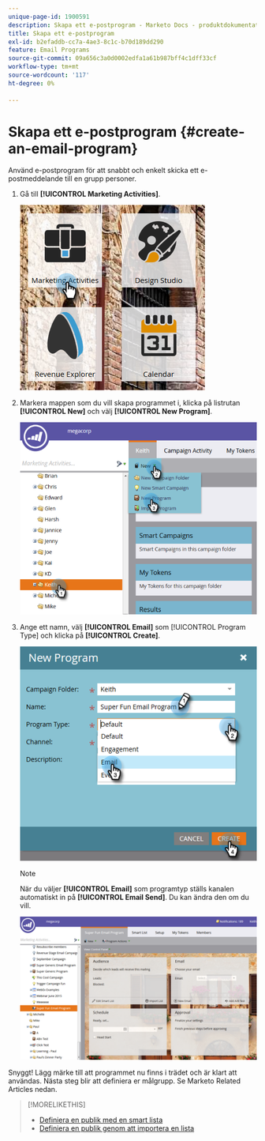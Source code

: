 ```yaml
---
unique-page-id: 1900591
description: Skapa ett e-postprogram - Marketo Docs - produktdokumentation
title: Skapa ett e-postprogram
exl-id: b2efaddb-cc7a-4ae3-8c1c-b70d189dd290
feature: Email Programs
source-git-commit: 09a656c3a0d0002edfa1a61b987bff4c1dff33cf
workflow-type: tm+mt
source-wordcount: '117'
ht-degree: 0%

---
```


# Skapa ett e-postprogram {#create-an-email-program}

Använd e-postprogram för att snabbt och enkelt skicka ett e-postmeddelande till en grupp personer.

1. Gå till **[!UICONTROL Marketing Activities]**.

   ![](assets/one.png)

1. Markera mappen som du vill skapa programmet i, klicka på listrutan **[!UICONTROL New]** och välj **[!UICONTROL New Program]**.

   ![](assets/two.png)

1. Ange ett namn, välj **[!UICONTROL Email]** som [!UICONTROL Program Type] och klicka på **[!UICONTROL Create]**.

   ![](assets/three.png)

   >[!NOTE]
   >
   >När du väljer **[!UICONTROL Email]** som programtyp ställs kanalen automatiskt in på **[!UICONTROL Email Send]**. Du kan ändra den om du vill.

   ![](assets/four.png)

Snyggt! Lägg märke till att programmet nu finns i trädet och är klart att användas. Nästa steg blir att definiera er målgrupp. Se Marketo Related Articles nedan.

>[!MORELIKETHIS]
>
>* [Definiera en publik med en smart lista](/help/marketo/product-docs/email-marketing/email-programs/managing-people-in-email-programs/define-an-audience-with-a-smart-list.md)
>* [Definiera en publik genom att importera en lista](/help/marketo/product-docs/email-marketing/email-programs/managing-people-in-email-programs/define-an-audience-by-importing-a-list.md)
